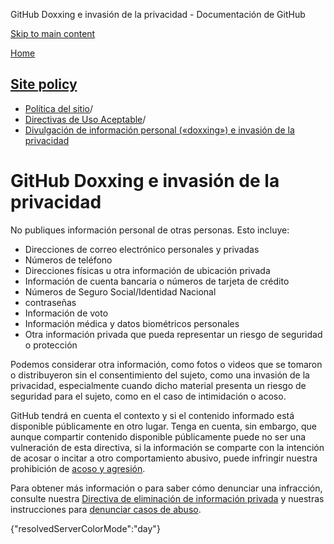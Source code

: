 GitHub Doxxing e invasión de la privacidad - Documentación de GitHub

[Skip to main content](#main-content)

[Home](/es)

[Site policy](/es/site-policy)
----------

* [Política del sitio](/es/site-policy)/
* [Directivas de Uso Aceptable](/es/site-policy/acceptable-use-policies)/
* [Divulgación de información personal («doxxing») e invasión de la privacidad](/es/site-policy/acceptable-use-policies/github-doxxing-and-invasion-of-privacy)

GitHub Doxxing e invasión de la privacidad
==========

No publiques información personal de otras personas. Esto incluye:

* Direcciones de correo electrónico personales y privadas
* Números de teléfono
* Direcciones físicas u otra información de ubicación privada
* Información de cuenta bancaria o números de tarjeta de crédito
* Números de Seguro Social/Identidad Nacional
* contraseñas
* Información de voto
* Información médica y datos biométricos personales
* Otra información privada que pueda representar un riesgo de seguridad o protección

Podemos considerar otra información, como fotos o videos que se tomaron o distribuyeron sin el consentimiento del sujeto, como una invasión de la privacidad, especialmente cuando dicho material presenta un riesgo de seguridad para el sujeto, como en el caso de intimidación o acoso.

GitHub tendrá en cuenta el contexto y si el contenido informado está disponible públicamente en otro lugar. Tenga en cuenta, sin embargo, que aunque compartir contenido disponible públicamente puede no ser una vulneración de esta directiva, si la información se comparte con la intención de acosar o incitar a otro comportamiento abusivo, puede infringir nuestra prohibición de [acoso y agresión](/es/site-policy/acceptable-use-policies/github-bullying-and-harassment).

Para obtener más información o para saber cómo denunciar una infracción, consulte nuestra [Directiva de eliminación de información privada](/es/site-policy/content-removal-policies/github-private-information-removal-policy) y nuestras instrucciones para [denunciar casos de abuso](/es/communities/maintaining-your-safety-on-github/reporting-abuse-or-spam).

{"resolvedServerColorMode":"day"}
